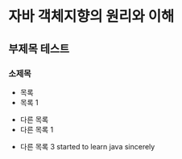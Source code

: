 # 자바 객체지향의 원리와 이해
## 부제목 테스트
### 소제목

* 목록
* 목록 1
- 다른 목록
- 다른 목록 1
+ 다른 목록 3
started to learn java sincerely
